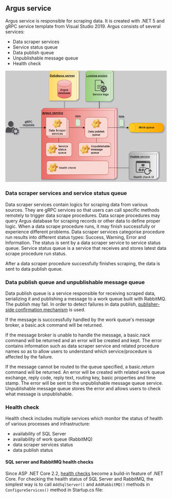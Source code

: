 ## Argus service
Argus service is responsible for scraping data. It is created with .NET 5 and gRPC service template from Visual Studio 2019. Argus consists of several services:
* Data scraper services
* Service status queue
* Data publish queue
* Unpublishable message queue
* Health check

![argus structure](https://github.com/weizhi-luo/stocks/blob/main/doc/images/argus.png)

### Data scraper services and service status queue
Data scraper services contain logics for scraping data from various sources. They are gRPC services so that users can call specific methods remotely to trigger data scrape procedures. Data scrape procedures may query Argus database for scraping records or other data to define proper logic. When a data scrape procedure runs, it may finish successfully or experience different problems. Data scraper services categorise procedure run results into different status types: Success, Warning, Error and Information. The status is sent by a data scraper service to service status queue. Service status queue is a service that receives and stores latest data scrape procedure run status.

After a data scraper procedure successfully finishes scraping, the data is sent to data publish queue.

### Data publish queue and unpublishable message queue
Data publish queue is a service responsible for receiving scraped data, serializing it and publishing a message to a work queue built with RabbitMQ. The publish may fail. In order to detect failures in data publish, [publisher-side confirmation mechanism](https://www.rabbitmq.com/confirms.html#publisher-confirms) is used. 

If the message is succcessfully handled by the work queue's message broker, a basic.ack command will be returned. 

If the message broker is unable to handle the message, a basic.nack command will be returned and an error will be created and kept. The error contains information such as data scraper service and related procedure names so as to allow users to understand which service/procedure is affected by the failure. 

If the message cannot be routed to the queue specified, a basic.return command will be returned. An error will be created with related work queue exchange, reply code, reply text, routing key, basic properties and time stamp. The error will be sent to the unpublishable message queue service. Unpublishable message queue stores the error and allows users to check what message is unpublishable. 

### Health check
Health check includes multiple services which monitor the status of health of various processes and infrastructure:
* availability of SQL Server
* availability of work queue (RabbitMQ)
* data scraper services status
* data publish status

#### SQL server and RabbitMQ health checks
Since ASP .NET Core 2.2, [health checks](https://docs.microsoft.com/en-gb/dotnet/architecture/microservices/implement-resilient-applications/monitor-app-health) become a build-in feature of .NET Core. For checking the health status of SQL Server and RabbitMQ, the simplest way is to call ```AddSqlServer()``` and ```AddRabbitMQ()``` methods in ```ConfigureServices()``` method in Startup.cs file:
